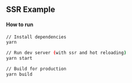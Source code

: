 ## SSR Example

#### How to run

```sh
// Install dependencies
yarn

// Run dev server (with ssr and hot reloading)
yarn start

// Build for production
yarn build
```
